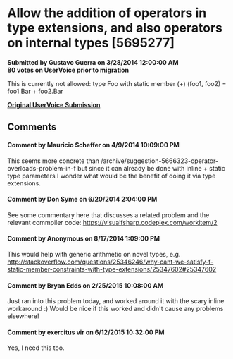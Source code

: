 # Allow the addition of operators in type extensions, and also operators on internal types [5695277] #

**Submitted by Gustavo Guerra on 3/28/2014 12:00:00 AM**  
**80 votes on UserVoice prior to migration**  

This is currently not allowed:
type Foo with
static member (+) (foo1, foo2) = foo1.Bar + foo2.Bar



**[Original UserVoice Submission](https://fslang.uservoice.com/forums/245727-f-language/suggestions/5695277)**


## Comments ##


#### Comment by Mauricio Scheffer on 4/9/2014 10:09:00 PM ####
This seems more concrete than /archive/suggestion-5666323-operator-overloads-problem-in-f but since it can already be done with inline + static type parameters I wonder what would be the benefit of doing it via type extensions.


#### Comment by Don Syme on 6/20/2014 2:04:00 PM ####
See some commentary here that discusses a related problem and the relevant commpiler code: https://visualfsharp.codeplex.com/workitem/2


#### Comment by Anonymous on 8/17/2014 1:09:00 PM ####
This would help with generic arithmetic on novel types, e.g. http://stackoverflow.com/questions/25346246/why-cant-we-satisfy-f-static-member-constraints-with-type-extensions/25347602#25347602


#### Comment by Bryan Edds on 2/25/2015 10:08:00 AM ####
Just ran into this problem today, and worked around it with the scary inline workaround :) Would be nice if this worked and didn't cause any problems elsewhere!


#### Comment by exercitus vir on 6/12/2015 10:32:00 PM ####
Yes, I need this too.


